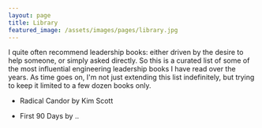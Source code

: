 ```yaml
---
layout: page
title: Library
featured_image: /assets/images/pages/library.jpg
---
```


I quite often recommend leadership books: either driven by the desire to help someone, or simply asked directly. So this is a curated list of some of the most influential engineering leadership books I have read over the years. As time goes on, I'm not just extending this list indefinitely, but trying to keep it limited to a few dozen books only.

* Radical Candor by Kim Scott

* First 90 Days by ..